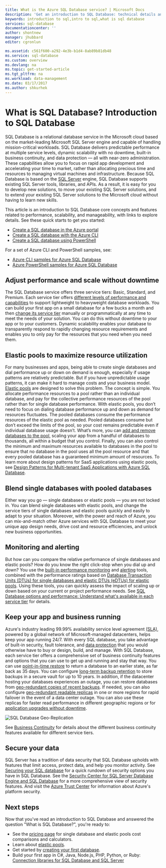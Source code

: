 ```yaml
---
title: What is the Azure SQL Database service? | Microsoft Docs
description: 'Get an introduction to SQL Database: technical details and capabilities of Microsoft''s relational database management system (RDBMS) in the cloud.'
keywords: introduction to sql,intro to sql,what is sql database
services: sql-database
documentationcenter: ''
author: shontnew
manager: jhubbard
editor: cgronlun

ms.assetid: c561f600-a292-4e3b-b1d4-8ab89b81db48
ms.service: sql-database
ms.custom: overview
ms.devlang: na
ms.topic: get-started-article
ms.tgt_pltfrm: na
ms.workload: data-management
ms.date: 03/17/2017
ms.author: shkurhek
---
```

# What is SQL Database? Introduction to SQL Database
SQL Database is a relational database service in the Microsoft cloud based on the market-leading Microsoft SQL Server engine and capable of handling mission-critical workloads. SQL Database delivers predictable performance at multiple service levels, dynamic scalability with no downtime, built-in business continuity, and data protection — all with near-zero administration. These capabilities allow you to focus on rapid app development and accelerating your time to market, rather than allocating precious time and resources to managing virtual machines and infrastructure. Because SQL Database is based on the [SQL Server](https://msdn.microsoft.com/library/bb545450.aspx) engine, SQL Database supports existing SQL Server tools, libraries, and APIs. As a result, it is easy for you to develop new solutions, to move your existing SQL Server solutions, and to extend your existing SQL Server solutions to the Microsoft cloud without having to learn new skills.

This article is an introduction to SQL Database core concepts and features related to performance, scalability, and manageability, with links to explore details. See these quick starts to get you started:
 - [Create a SQL database in the Azure portal](sql-database-get-started-portal.md)  
 - [Create a SQL database with the Azure CLI](sql-database-get-started-cli.md)
 - [Create a SQL database using PowerShell](sql-database-get-started-powershell.md)

 For a set of Azure CLI and PowerShell samples, see:
 - [Azure CLI samples for Azure SQL Database](sql-database-cli-samples.md)
 - [Azure PowerShell samples for Azure SQL Database](sql-database-powershell-samples.md)

## Adjust performance and scale without downtime
The SQL Database service offers three service tiers: Basic, Standard, and Premium. Each service tier offers [different levels of performance and capabilities](sql-database-service-tiers.md) to support lightweight to heavyweight database workloads. You can build your first app on a small database for a few bucks a month and then [change its service tier](sql-database-service-tiers.md) manually or programmatically at any time to meet the needs of your solution. You can do this without downtime to your app or to your customers. Dynamic scalability enables your database to transparently respond to rapidly changing resource requirements and enables you to only pay for the resources that you need when you need them.

## Elastic pools to maximize resource utilization
For many businesses and apps, being able to create single databases and dial performance up or down on demand is enough, especially if usage patterns are relatively predictable. But if you have unpredictable usage patterns, it can make it hard to manage costs and your business model. [Elastic pools](sql-database-elastic-pool.md) are designed to solve this problem. The concept is simple. You allocate performance resources to a pool rather than an individual database, and pay for the collective performance resources of the pool rather than for single database performance. With elastic pools, you don’t need to focus on dialing database performance up and down as demand for resources fluctuates. The pooled databases consume the performance resources of the elastic pool as needed. Pooled databases consume but don’t exceed the limits of the pool, so your cost remains predictable even if individual database usage doesn’t. What’s more, you can [add and remove databases to the pool](sql-database-elastic-pool-manage-portal.md), scaling your app from a handful of databases to thousands, all within a budget that you control. Finally, you can also control the minimum and maximum resources available to databases in the pool to ensure that no database in the pool uses all the pool resource and that every pooled database has a guaranteed minimum amount of resources. To learn more about design patterns for SaaS applications using elastic pools, see [Design Patterns for Multi-tenant SaaS Applications with Azure SQL Database](sql-database-design-patterns-multi-tenancy-saas-applications.md).

## Blend single databases with pooled databases
Either way you go — single databases or elastic pools — you are not locked in. You can blend single databases with elastic pools, and change the service tiers of single databases and elastic pools quickly and easily to adapt to your situation. Moreover, with the power and reach of Azure, you can mix-and-match other Azure services with SQL Database to meet your unique app design needs, drive cost and resource efficiencies, and unlock new business opportunities.

## Monitoring and alerting
But how can you compare the relative performance of single databases and elastic pools? How do you know the right click-stop when you dial up and down? You use the [built-in performance monitoring](sql-database-performance.md) and [alerting](sql-database-insights-alerts-portal.md) tools, combined with the performance ratings based on [Database Transaction Units (DTUs) for single databases and elastic DTUs (eDTUs) for elastic pools](sql-database-what-is-a-dtu.md). Using these tools, you can quickly assess the impact of scaling up or down based on your current or project performance needs. See [SQL Database options and performance: Understand what's available in each service tier](sql-database-service-tiers.md) for details.

## Keep your app and business running
Azure's industry leading 99.99% availability service level agreement [(SLA)](http://azure.microsoft.com/support/legal/sla/), powered by a global network of Microsoft-managed datacenters, helps keep your app running 24/7. With every SQL database, you take advantage of built-in security, fault tolerance, and [data protection](sql-database-automated-backups.md) that you would otherwise have to buy or design, build, and manage. With SQL Database, each service tier offers a comprehensive set of business continuity features and options that you can use to get up and running and stay that way. You can use [point-in-time restore](sql-database-recovery-using-backups.md) to return a database to an earlier state, as far back as 35 days. You can configure [long-term backup retention](sql-database-long-term-retention.md) to store backups in a secure vault for up to 10 years. In addition, if the datacenter hosting your databases experiences an outage, you can restore databases from [geo-redundant copies of recent backups](sql-database-recovery-using-backups.md). If needed, you can also configure [geo-redundant readable replicas](sql-database-geo-replication-overview.md) in one or more regions for rapid failover in the event of a data center outage. You can also use these replicas for faster read performance in different geographic regions or for [application upgrades without downtime](sql-database-manage-application-rolling-upgrade.md). 

![SQL Database Geo-Replication](./media/sql-database-technical-overview/azure_sqldb_map.png)

See [Business Continuity](sql-database-business-continuity.md) for details about the different business continuity features available for different service tiers.

## Secure your data
SQL Server has a tradition of data security that SQL Database upholds with features that limit access, protect data, and help you monitor activity. See [Securing your SQL database](sql-database-security-overview.md) for a quick rundown of security options you have in SQL Database. See the [Security Center for SQL Server Database Engine and SQL Database](https://msdn.microsoft.com/library/bb510589) for a more comprehensive view of security features. And visit the [Azure Trust Center](https://azure.microsoft.com/support/trust-center/security/) for information about Azure's platform security.

## Next steps
Now that you've read an introduction to SQL Database and answered the question "What is SQL Database?", you're ready to:

* See the [pricing page](https://azure.microsoft.com/pricing/details/sql-database/) for single database and elastic pools cost comparisons and calculators.
* Learn about [elastic pools](sql-database-elastic-pool.md).
* Get started by [creating your first database](sql-database-get-started.md).
* Build your first app in C#, Java, Node.js, PHP, Python, or Ruby: [Connection libraries for SQL Database and SQL Server](sql-database-libraries.md)
